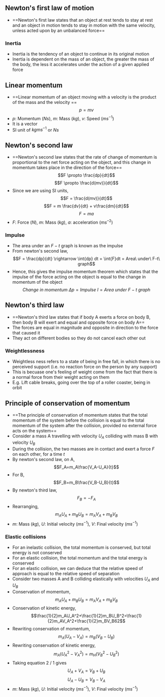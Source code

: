## Newton's first law of motion
- ==Newton's first law states that an object at rest tends to stay at rest and an object in motion tends to stay in motion with the same velocity, unless acted upon by an unbalanced force==
### Inertia
- Inertia is the tendency of an object to continue in its original motion
- Inertia is dependent on the mass of an object, the greater the mass of the body, the less it accelerates under the action of a given applied force
## Linear momentum
- ==Linear momentum of an object moving with a velocity is the product of the mass and the velocity ==$$p = mv$$
- $p$: Momentum ($N s$), $m$: Mass ($kg$), $v$: Speed ($ms^{-1}$)
- It is a vector
- SI unit of $kgms^{-1}$ or $Ns$
## Newton's second law
- ==Newton's second law states that the rate of change of momentum is proportional to the net force acting on the object, and this change in momentum takes place in the direction of the force== $$F \propto \frac{dp}{dt}$$
  $$F \propto \frac{d(mv)}{dt}$$
-  Since we are using SI units, $$F = \frac{d(mv)}{dt}$$
  $$F = m \frac{dv}{dt} + v\frac{dm}{dt}$$
  $$F =ma$$
  - $F$: Force ($N$), $m$: Mass ($kg$), $a$: acceleration ($ms^{-2}$)
### Impulse
  - The area under an $F-t$ graph is known as the impulse
  - From newton's second law, $$F = \frac{dp}{dt} \rightarrow \int{dp} dt = \int{F}dt = Area\ under\ F-t\ graph$$
  - Hence, this gives the impulse momentum theorem which states that the impulse of the force acting on the object is equal to the change in momentum of the object $$Change\ in\ momentum\ \Delta p = Impulse\ I = Area\ under\ F-t\ graph$$
## Newton's third law
- ==Newton's third law states that if body A exerts a force on body B, then body B will exert and equal and opposite force on body A==
- The forces are equal in magnitude and opposite in direction to the force that caused it
- They act on different bodies so they do not cancel each other out
### Weightlessness
- Weightless ness refers to a state of being in free fall, in which there is no perceived support (i.e. no reaction force on the person by any support)
- This is becuase one's feeling of weight come from the fact that there is a normal force from their weight acting on them
- E.g. Lift cable breaks, going over the top of a roller coaster, being in orbit
## Principle of conservation of momentum
- ==The principle of conservation of momentum states that the total momentum of the system before the collision is equal to the total momentum of the system after the collision, provided no external force acts on the system==
- Consider a mass A travelling with velocity $U_A$ colliding with mass B with velocity $U_B$
- During the collision, the two masses are in contact and exert a force $F$ on each other, for a time $t$
- By newton's second law, on A, $$F_A=m_A\frac{V_A-U_A}{t}$$
- For B, $$F_B=m_B\frac{V_B-U_B}{t}$$
- By newton's third law, $$F_B=-F_A$$
- Rearranging, $$m_AU_A+m_BU_B=m_AV_A+m_BV_B$$
- $m$: Mass ($kg$), $U$: Initial velocity ($ms^{-1}$), $V$: Final velocity ($ms^{-1}$)
### Elastic collisions
- For an inelastic collision, the total momentum is conserved, but total energy is not conserved
- For an elastic collision, the total momentum and the total energy is conserved
- For an elastic collision, we can deduce that the relative speed of approach is equal to the relative speed of separation
- Consider two masses A and B colliding elastically with velocities $U_A$ and $U_B$
- Conservation of momentum,$$m_AU_A+m_BU_B=m_AV_A+m_BV_B$$
- Conservation of kinetic energy, $$\frac{1}{2}m_AU_A^2+\frac{1}{2}m_BU_B^2=\frac{1}{2}m_AV_A^2+\frac{1}{2}m_BV_B62$$
- Rewriting conservation of momentum, $$m_A(U_A-V_A)=m_B(V_B-U_B)$$
- Rewriting conservation of kinetic energy, $$m_A(U_A^2-V_A^2) = m_H(V_B^2-U_B^2)$$
- Taking equation 2 / 1 gives $$U_A+V_A = V_B + U_B$$
  $$U_A - U_B = V_B - V_A$$
- $m$: Mass ($kg$), $U$: Initial velocity ($ms^{-1}$), $V$: Final velocity ($ms^{-1}$)